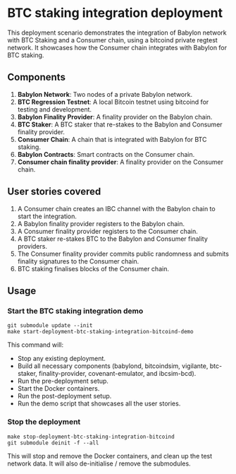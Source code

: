 # BTC staking integration deployment

This deployment scenario demonstrates the integration of Babylon network with
BTC Staking and a Consumer chain, using a bitcoind private regtest network.
It showcases how the Consumer chain integrates with Babylon for BTC staking.

## Components

1. **Babylon Network**: Two nodes of a private Babylon network.
2. **BTC Regression Testnet**: A local Bitcoin testnet using bitcoind for
   testing and development.
3. **Babylon Finality Provider**: A finality provider on the Babylon chain.
4. **BTC Staker**: A BTC staker that re-stakes to the Babylon and Consumer
   finality provider.
5. **Consumer Chain**: A chain that is integrated with Babylon for BTC staking.
6. **Babylon Contracts**: Smart contracts on the Consumer chain.
7. **Consumer chain finality provider**: A finality provider on the Consumer
   chain.

## User stories covered

1. A Consumer chain creates an IBC channel with the Babylon chain to start the
   integration.
2. A Babylon finality provider registers to the Babylon chain.
3. A Consumer finality provider registers to the Consumer chain.
4. A BTC staker re-stakes BTC to the Babylon and Consumer finality providers.
5. The Consumer finality provider commits public randomness and submits finality
   signatures to the Consumer chain.
6. BTC staking finalises blocks of the Consumer chain.

## Usage

### Start the BTC staking integration demo

```shell
git submodule update --init
make start-deployment-btc-staking-integration-bitcoind-demo
```

This command will:

- Stop any existing deployment.
- Build all necessary components (babylond, bitcoindsim, vigilante, btc-staker,
    finality-provider, covenant-emulator, and ibcsim-bcd).
- Run the pre-deployment setup.
- Start the Docker containers.
- Run the post-deployment setup.
- Run the demo script that showcases all the user stories.

### Stop the deployment

```shell
make stop-deployment-btc-staking-integration-bitcoind
git submodule deinit -f --all
```

This will stop and remove the Docker containers, and clean up the test network
data.
It will also de-initialise / remove the submodules.
